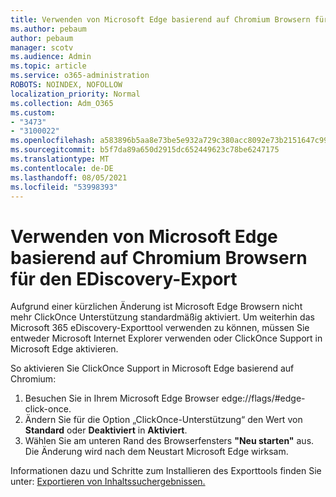 ```yaml
---
title: Verwenden von Microsoft Edge basierend auf Chromium Browsern für den EDiscovery-Export
ms.author: pebaum
author: pebaum
manager: scotv
ms.audience: Admin
ms.topic: article
ms.service: o365-administration
ROBOTS: NOINDEX, NOFOLLOW
localization_priority: Normal
ms.collection: Adm_O365
ms.custom:
- "3473"
- "3100022"
ms.openlocfilehash: a583896b5aa8e73be5e932a729c380acc8092e73b2151647c999f9a7b69669b6
ms.sourcegitcommit: b5f7da89a650d2915dc652449623c78be6247175
ms.translationtype: MT
ms.contentlocale: de-DE
ms.lasthandoff: 08/05/2021
ms.locfileid: "53998393"
---
```

# <a name="using-microsoft-edge-based-on-chromium-browsers-for-ediscovery-export"></a>Verwenden von Microsoft Edge basierend auf Chromium Browsern für den EDiscovery-Export

Aufgrund einer kürzlichen Änderung ist Microsoft Edge Browsern nicht mehr ClickOnce Unterstützung standardmäßig aktiviert. Um weiterhin das Microsoft 365 eDiscovery-Exporttool verwenden zu können, müssen Sie entweder Microsoft Internet Explorer verwenden oder ClickOnce Support in Microsoft Edge aktivieren. 

So aktivieren Sie ClickOnce Support in Microsoft Edge basierend auf Chromium: 
1. Besuchen Sie in Ihrem Microsoft Edge Browser edge://flags/#edge-click-once.
2. Ändern Sie für die Option „ClickOnce-Unterstützung“ den Wert von **Standard** oder **Deaktiviert** in **Aktiviert**. 
3. Wählen Sie am unteren Rand des Browserfensters **"Neu starten"** aus. <br>
 Die Änderung wird nach dem Neustart Microsoft Edge wirksam. 

Informationen dazu und Schritte zum Installieren des Exporttools finden Sie unter: [Exportieren von Inhaltssuchergebnissen.](https://docs.microsoft.com/microsoft-365/compliance/export-search-results)